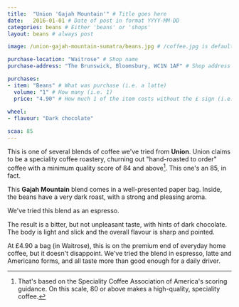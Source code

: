 ```yaml
---
title:  "Union 'Gajah Mountain'" # Title goes here
date:   2016-01-01 # Date of post in format YYYY-MM-DD 
categories: beans # Either 'beans' or 'shops'
layout: beans # always post

image: /union-gajah-mountain-sumatra/beans.jpg # /coffee.jpg is default

purchase-location: "Waitrose" # Shop name
purchase-address: "The Brunswick, Bloomsbury, WC1N 1AF" # Shop address

purchases:
- item: "Beans" # What was purchase (i.e. a latte)  
  volume: "1" # How many (i.e. 1)
  price: "4.90" # How much 1 of the item costs without the £ sign (i.e. 3.50)
  
wheel:
- flavour: "Dark chocolate"

scaa: 85
---
```


This is one of several blends of coffee we've tried from **Union**. Union claims to be a speciality coffee roastery, churning out "hand-roasted to order" coffee with a minimum quality score of 84 and above[^1]. This one's an 85, in fact. 

This **Gajah Mountain** blend comes in a well-presented paper bag. Inside, the beans have a very dark roast, with a strong and pleasing aroma.

We've tried this blend as an espresso.

The result is a bitter, but not unpleasant taste, with hints of dark chocolate. The body is light and slick and the overall flavour is sharp and pointed.

At £4.90 a bag (in Waitrose), this is on the premium end of everyday home coffee, but it doesn't disappoint. We've tried the blend in espresso, latte and Americano forms, and all taste more than good enough for a daily driver.

[^1]: That's based on the Speciality Coffee Association of America's scoring guidance. On this scale, 80 or above makes a high-quality, speciality coffee.